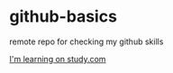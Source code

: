 # github-basics
remote repo for checking my github skills

[I'm learning on study.com](http://study.com)
